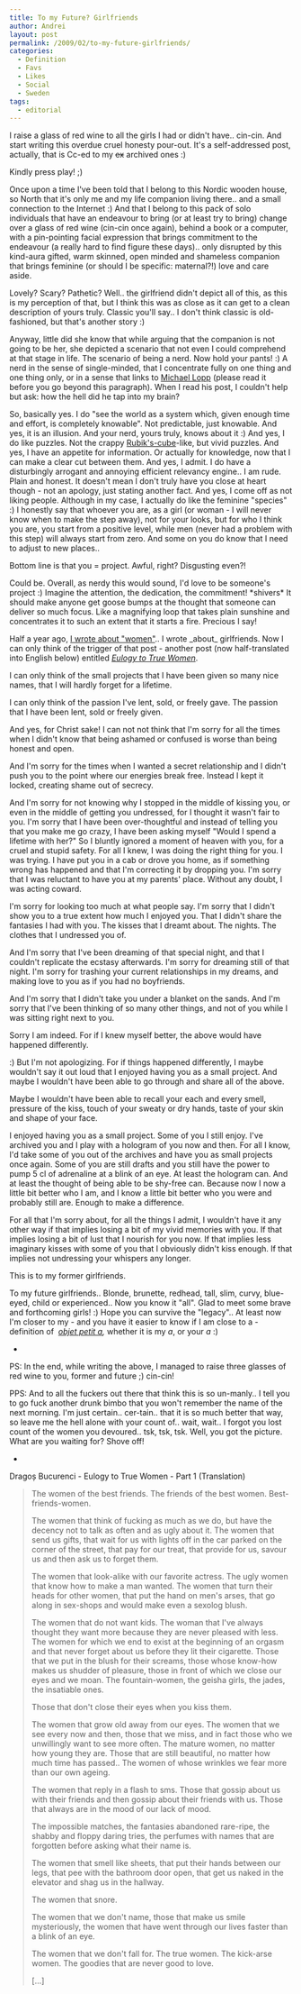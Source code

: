 ```yaml
---
title: To my Future? Girlfriends
author: Andrei
layout: post
permalink: /2009/02/to-my-future-girlfriends/
categories:
  - Definition
  - Favs
  - Likes
  - Social
  - Sweden
tags:
  - editorial
---
```

I raise a glass of red wine to all the girls I had or didn't have.. cin-cin. And start writing this overdue cruel honesty pour-out. It's a self-addressed post, actually, that is Cc-ed to my <span style="text-decoration: line-through;">ex</span> archived ones :)

<!--YouTube Error: bad URL entered-->

Kindly press play! ;)

Once upon a time I've been told that I belong to this Nordic wooden house, so North that it's only me and my life companion living there.. and a small connection to the Internet :) And that I belong to this pack of solo individuals that have an endeavour to bring (or at least try to bring) change over a glass of red wine (cin-cin once again), behind a book or a computer, with a pin-pointing facial expression that brings commitment to the endeavour (a really hard to find figure these days).. only disrupted by this kind-aura gifted, warm skinned, open minded and shameless companion that brings feminine (or should I be specific: maternal?!) love and care aside.

Lovely? Scary? Pathetic? Well.. the girlfriend didn't depict all of this, as this is my perception of that, but I think this was as close as it can get to a clean description of yours truly. Classic you'll say.. I don't think classic is old-fashioned, but that's another story :)

Anyway, little did she know that while arguing that the companion is not going to be her, she depicted a scenario that not even I could comprehend at that stage in life. The scenario of being a nerd. Now hold your pants! :) A nerd in the sense of single-minded, that I concentrate fully on one thing and one thing only, or in a sense that links to [Michael Lopp][1] (please read it before you go beyond this paragraph). When I read his post, I couldn't help but ask: how the hell did he tap into my brain?

So, basically yes. I do "see the world as a system which, given enough time and effort, is completely knowable". Not predictable, just knowable. And yes, it is an illusion. And your nerd, yours truly, knows about it :) And yes, I do like puzzles. Not the crappy [Rubik's-cube][2]-like, but vivid puzzles. And yes, I have an appetite for information. Or actually for knowledge, now that I can make a clear cut between them. And yes, I admit. I do have a disturbingly arrogant and annoying efficient relevancy engine.. I am rude. Plain and honest. It doesn't mean I don't truly have you close at heart though - not an apology, just stating another fact. And yes, I come off as not liking people. Although in my case, I actually do like the feminine "species" :) I honestly say that whoever you are, as a girl (or woman - I will never know when to make the step away), not for your looks, but for who I think you are, you start from a positive level, while men (never had a problem with this step) will always start from zero. And some on you do know that I need to adjust to new places..

Bottom line is that you = project. Awful, right? Disgusting even?!

Could be. Overall, as nerdy this would sound, I'd love to be someone's project :) Imagine the attention, the dedication, the commitment! \*shivers\* It should make anyone get goose bumps at the thought that someone can deliver so much focus. Like a magnifying loop that takes plain sunshine and concentrates it to such an extent that it starts a fire. Precious I say!

Half a year ago, [I wrote about "women"][3].. I wrote \_about\_ girlfriends. Now I can only think of the trigger of that post - another post (now half-translated into English below) entitled *[Eulogy to True Women][4]*.

I can only think of the small projects that I have been given so many nice names, that I will hardly forget for a lifetime.

I can only think of the passion I've lent, sold, or freely gave. The passion that I have been lent, sold or freely given.

And yes, for Christ sake! I can not not think that I'm sorry for all the times when I didn't know that being ashamed or confused is worse than being honest and open.

And I'm sorry for the times when I wanted a secret relationship and I didn't push you to the point where our energies break free. Instead I kept it locked, creating shame out of secrecy.

And I'm sorry for not knowing why I stopped in the middle of kissing you, or even in the middle of getting you undressed, for I thought it wasn't fair to you. I'm sorry that I have been over-thoughtful and instead of telling you that you make me go crazy, I have been asking myself "Would I spend a lifetime with her?" So I bluntly ignored a moment of heaven with you, for a cruel and stupid safety. For all I knew, I was doing the right thing for you. I was trying. I have put you in a cab or drove you home, as if something wrong has happened and that I'm correcting it by dropping you. I'm sorry that I was reluctant to have you at my parents' place. Without any doubt, I was acting coward.

I'm sorry for looking too much at what people say. I'm sorry that I didn't show you to a true extent how much I enjoyed you. That I didn't share the fantasies I had with you. The kisses that I dreamt about. The nights. The clothes that I undressed you of.

And I'm sorry that I've been dreaming of that special night, and that I couldn't replicate the ecstasy afterwards. I'm sorry for dreaming still of that night. I'm sorry for trashing your current relationships in my dreams, and making love to you as if you had no boyfriends.

And I'm sorry that I didn't take you under a blanket on the sands. And I'm sorry that I've been thinking of so many other things, and not of you while I was sitting right next to you.

Sorry I am indeed. For if I knew myself better, the above would have happened differently.

:) But I'm not apologizing. For if things happened differently, I maybe wouldn't say it out loud that I enjoyed having you as a small project. And maybe I wouldn't have been able to go through and share all of the above.

Maybe I wouldn't have been able to recall your each and every smell, pressure of the kiss, touch of your sweaty or dry hands, taste of your skin and shape of your face.

I enjoyed having you as a small project. Some of you I still enjoy. I've archived you and I play with a hologram of you now and then. For all I know, I'd take some of you out of the archives and have you as small projects once again. Some of you are still drafts and you still have the power to pump 5 cl of adrenaline at a blink of an eye. At least the hologram can. And at least the thought of being able to be shy-free can. Because now I now a little bit better who I am, and I know a little bit better who you were and probably still are. Enough to make a difference.

For all that I'm sorry about, for all the things I admit, I wouldn't have it any other way if that implies losing a bit of my vivid memories with you. If that implies losing a bit of lust that I nourish for you now. If that implies less imaginary kisses with some of you that I obviously didn't kiss enough. If that implies not undressing your whispers any longer.

This is to my former girlfriends.

To my future girlfriends.. Blonde, brunette, redhead, tall, slim, curvy, blue-eyed, child or experienced.. Now you know it "all". Glad to meet some brave and forthcoming girls! :) Hope you can survive the "legacy".. At least now I'm closer to my - and you have it easier to know if I am close to a - definition of  *[objet petit a][5],* whether it is my *a*, or your *a* :)

-

PS: In the end, while writing the above, I managed to raise three glasses of red wine to you, former and future ;) cin-cin!

PPS: And to all the fuckers out there that think this is so un-manly.. I tell you to go fuck another drunk bimbo that you won't remember the name of the next morning. I'm just certain.. cer-tain.. that it is so much better that way, so leave me the hell alone with your count of.. wait, wait.. I forgot you lost count of the women you devoured.. tsk, tsk, tsk. Well, you got the picture. What are you waiting for? Shove off!

-

Dragoș Bucurenci - Eulogy to True Women - Part 1 (Translation)

> The women of the best friends. The friends of the best women. Best-friends-women.
> 
> The women that think of fucking as much as we do, but have the decency not to talk as often and as ugly about it. The women that send us gifts, that wait for us with lights off in the car parked on the corner of the street, that pay for our treat, that provide for us, savour us and then ask us to forget them.
> 
> The women that look-alike with our favorite actress. The ugly women that know how to make a man wanted. The women that turn their heads for other women, that put the hand on men's arses, that go along in sex-shops and would make even a sexolog blush.
> 
> The women that do not want kids. The woman that I've always thought they want more because they are never pleased with less. The women for which we end to exist at the beginning of an orgasm and that never forget about us before they lit their cigarette. Those that we put in the blush for their screams, those whose know-how makes us shudder of pleasure, those in front of which we close our eyes and we moan. The fountain-women, the geisha girls, the jades, the insatiable ones.
> 
> Those that don't close their eyes when you kiss them.
> 
> The women that grow old away from our eyes. The women that we see every now and then, those that we miss, and in fact those who we unwillingly want to see more often. The mature women, no matter how young they are. Those that are still beautiful, no matter how much time has passed.. The women of whose wrinkles we fear more than our own ageing.
> 
> The women that reply in a flash to sms. Those that gossip about us with their friends and then gossip about their friends with us. Those that always are in the mood of our lack of mood.
> 
> The impossible matches, the fantasies abandoned rare-ripe, the shabby and floppy daring tries, the perfumes with names that are forgotten before asking what their name is.
> 
> The women that smell like sheets, that put their hands between our legs, that pee with the bathroom door open, that get us naked in the elevator and shag us in the hallway.
> 
> The women that snore.
> 
> The women that we don't name, those that make us smile mysteriously, the women that have went through our lives faster than a blink of an eye.
> 
> The women that we don't fall for. The true women. The kick-arse women. The goodies that are never good to love.
> 
> [...]

 [1]: http://www.randsinrepose.com/archives/2007/11/11/the_nerd_handbook.html
 [2]: http://en.wikipedia.org/wiki/Rubik's_Cube
 [3]: http://blog.andreineculau.com/2008/06/women/
 [4]: http://bucurenci.ro/2008/06/elogiu-femeilor-adevarate/
 [5]: http://en.wikipedia.org/wiki/Objet_petit_a